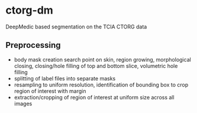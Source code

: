 # ctorg-dm
DeepMedic based segmentation on the TCIA CTORG data

## Preprocessing

* body mask creation
search point on skin, region growing, morphological closing, closing/hole filling of top and bottom slice, volumetric hole filling
* splitting of label files into separate masks
* resampling to uniform resolution, identification of bounding box to crop region of interest with margin
* extraction/cropping of region of interest at uniform size across all images
